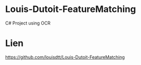 # Louis-Dutoit-FeatureMatching
C# Project using OCR 
# Lien
https://github.com/louisdtt/Louis-Dutoit-FeatureMatching 
